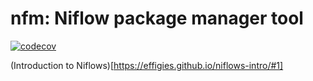 # nfm: Niflow package manager tool

[![codecov](https://codecov.io/gh/niflows/niflow-manager/branch/master/graph/badge.svg)](https://codecov.io/gh/niflows/niflow-manager)

(Introduction to Niflows)[https://effigies.github.io/niflows-intro/#1]
